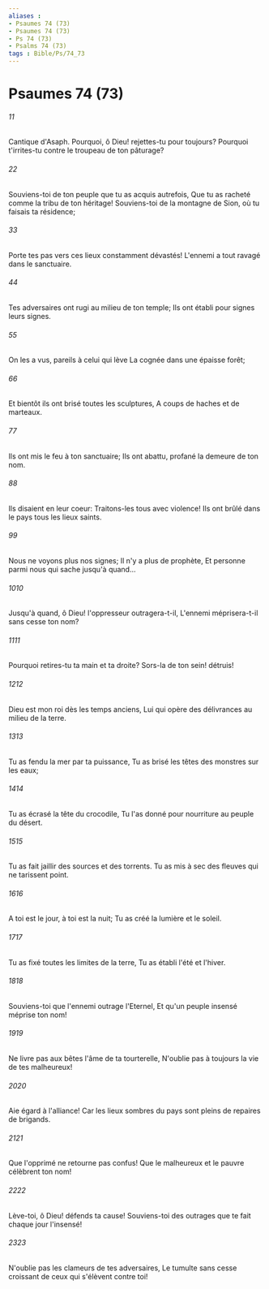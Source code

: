 ```yaml
---
aliases : 
- Psaumes 74 (73)
- Psaumes 74 (73)
- Ps 74 (73)
- Psalms 74 (73)
tags : Bible/Ps/74_73
---
```


# Psaumes 74 (73)

###### 11
Cantique d'Asaph. Pourquoi, ô Dieu! rejettes-tu pour toujours? Pourquoi t'irrites-tu contre le troupeau de ton pâturage?
###### 22
Souviens-toi de ton peuple que tu as acquis autrefois, Que tu as racheté comme la tribu de ton héritage! Souviens-toi de la montagne de Sion, où tu faisais ta résidence;
###### 33
Porte tes pas vers ces lieux constamment dévastés! L'ennemi a tout ravagé dans le sanctuaire.
###### 44
Tes adversaires ont rugi au milieu de ton temple; Ils ont établi pour signes leurs signes.
###### 55
On les a vus, pareils à celui qui lève La cognée dans une épaisse forêt;
###### 66
Et bientôt ils ont brisé toutes les sculptures, A coups de haches et de marteaux.
###### 77
Ils ont mis le feu à ton sanctuaire; Ils ont abattu, profané la demeure de ton nom.
###### 88
Ils disaient en leur coeur: Traitons-les tous avec violence! Ils ont brûlé dans le pays tous les lieux saints.
###### 99
Nous ne voyons plus nos signes; Il n'y a plus de prophète, Et personne parmi nous qui sache jusqu'à quand...
###### 1010
Jusqu'à quand, ô Dieu! l'oppresseur outragera-t-il, L'ennemi méprisera-t-il sans cesse ton nom?
###### 1111
Pourquoi retires-tu ta main et ta droite? Sors-la de ton sein! détruis!
###### 1212
Dieu est mon roi dès les temps anciens, Lui qui opère des délivrances au milieu de la terre.
###### 1313
Tu as fendu la mer par ta puissance, Tu as brisé les têtes des monstres sur les eaux;
###### 1414
Tu as écrasé la tête du crocodile, Tu l'as donné pour nourriture au peuple du désert.
###### 1515
Tu as fait jaillir des sources et des torrents. Tu as mis à sec des fleuves qui ne tarissent point.
###### 1616
A toi est le jour, à toi est la nuit; Tu as créé la lumière et le soleil.
###### 1717
Tu as fixé toutes les limites de la terre, Tu as établi l'été et l'hiver.
###### 1818
Souviens-toi que l'ennemi outrage l'Eternel, Et qu'un peuple insensé méprise ton nom!
###### 1919
Ne livre pas aux bêtes l'âme de ta tourterelle, N'oublie pas à toujours la vie de tes malheureux!
###### 2020
Aie égard à l'alliance! Car les lieux sombres du pays sont pleins de repaires de brigands.
###### 2121
Que l'opprimé ne retourne pas confus! Que le malheureux et le pauvre célèbrent ton nom!
###### 2222
Lève-toi, ô Dieu! défends ta cause! Souviens-toi des outrages que te fait chaque jour l'insensé!
###### 2323
N'oublie pas les clameurs de tes adversaires, Le tumulte sans cesse croissant de ceux qui s'élèvent contre toi!
